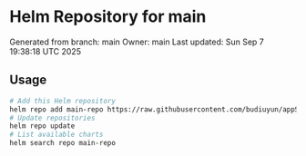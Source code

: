# Helm Repository for main
Generated from branch: main
Owner: main
Last updated: Sun Sep  7 19:38:18 UTC 2025

## Usage
```bash
# Add this Helm repository
helm repo add main-repo https://raw.githubusercontent.com/budiuyun/appStore/helm-main/
# Update repositories
helm repo update
# List available charts
helm search repo main-repo
```
